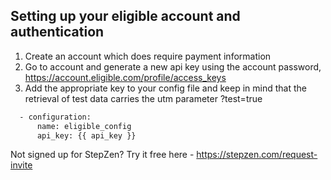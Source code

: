 ## Setting up your eligible account and authentication

1. Create an account which does require payment information
2. Go to account and generate a new api key using the account password, https://account.eligible.com/profile/access_keys
3. Add the appropriate key to your config file and keep in mind that the retrieval of test data carries the utm parameter ?test=true
```bash
  - configuration:
      name: eligible_config
      api_key: {{ api_key }}
```

Not signed up for StepZen? Try it free here - https://stepzen.com/request-invite